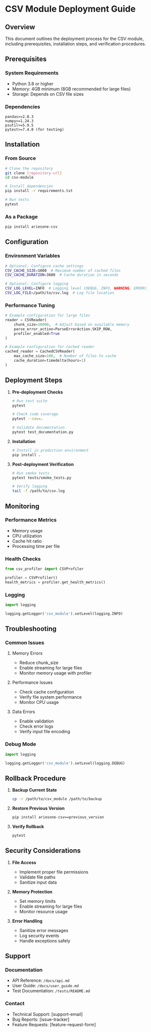 # CSV Module Deployment Guide

## Overview
This document outlines the deployment process for the CSV module, including prerequisites, installation steps, and verification procedures.

## Prerequisites

### System Requirements
- Python 3.8 or higher
- Memory: 4GB minimum (8GB recommended for large files)
- Storage: Depends on CSV file sizes

### Dependencies
```
pandas>=2.0.3
numpy>=1.24.3
psutil>=5.9.5
pytest>=7.4.0 (for testing)
```

## Installation

### From Source
```bash
# Clone the repository
git clone [repository-url]
cd csv-module

# Install dependencies
pip install -r requirements.txt

# Run tests
pytest
```

### As a Package
```bash
pip install ariesone-csv
```

## Configuration

### Environment Variables
```bash
# Optional: Configure cache settings
CSV_CACHE_SIZE=1000  # Maximum number of cached files
CSV_CACHE_DURATION=3600  # Cache duration in seconds

# Optional: Configure logging
CSV_LOG_LEVEL=INFO  # Logging level (DEBUG, INFO, WARNING, ERROR)
CSV_LOG_FILE=/path/to/csv.log  # Log file location
```

### Performance Tuning
```python
# Example configuration for large files
reader = CSVReader(
    chunk_size=10000,  # Adjust based on available memory
    parse_error_action=ParseErrorAction.SKIP_ROW,
    profiler_enabled=True
)

# Example configuration for cached reader
cached_reader = CachedCSVReader(
    max_cache_size=100,  # Number of files to cache
    cache_duration=timedelta(hours=1)
)
```

## Deployment Steps

1. **Pre-deployment Checks**
   ```bash
   # Run test suite
   pytest
   
   # Check code coverage
   pytest --cov=.
   
   # Validate documentation
   pytest test_documentation.py
   ```

2. **Installation**
   ```bash
   # Install in production environment
   pip install .
   ```

3. **Post-deployment Verification**
   ```bash
   # Run smoke tests
   pytest tests/smoke_tests.py
   
   # Verify logging
   tail -f /path/to/csv.log
   ```

## Monitoring

### Performance Metrics
- Memory usage
- CPU utilization
- Cache hit ratio
- Processing time per file

### Health Checks
```python
from csv_profiler import CSVProfiler

profiler = CSVProfiler()
health_metrics = profiler.get_health_metrics()
```

### Logging
```python
import logging

logging.getLogger('csv_module').setLevel(logging.INFO)
```

## Troubleshooting

### Common Issues
1. Memory Errors
   - Reduce chunk_size
   - Enable streaming for large files
   - Monitor memory usage with profiler

2. Performance Issues
   - Check cache configuration
   - Verify file system performance
   - Monitor CPU usage

3. Data Errors
   - Enable validation
   - Check error logs
   - Verify input file encoding

### Debug Mode
```python
import logging

logging.getLogger('csv_module').setLevel(logging.DEBUG)
```

## Rollback Procedure

1. **Backup Current State**
   ```bash
   cp -r /path/to/csv_module /path/to/backup
   ```

2. **Restore Previous Version**
   ```bash
   pip install ariesone-csv==previous_version
   ```

3. **Verify Rollback**
   ```bash
   pytest
   ```

## Security Considerations

1. **File Access**
   - Implement proper file permissions
   - Validate file paths
   - Sanitize input data

2. **Memory Protection**
   - Set memory limits
   - Enable streaming for large files
   - Monitor resource usage

3. **Error Handling**
   - Sanitize error messages
   - Log security events
   - Handle exceptions safely

## Support

### Documentation
- API Reference: `/docs/api.md`
- User Guide: `/docs/user_guide.md`
- Test Documentation: `/tests/README.md`

### Contact
- Technical Support: [support-email]
- Bug Reports: [issue-tracker]
- Feature Requests: [feature-request-form]
